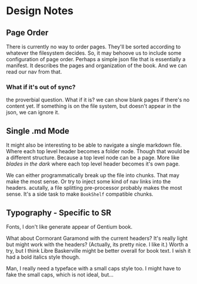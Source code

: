 # Design Notes

## Page Order

There is currently no way to order pages. They'll be sorted according to whatever the filesystem decides. 
So, it may behoove us to include some configuration of page order. Perhaps a simple json file that is essentially a manifest.
It describes the pages and organization of the book. And we can read our nav from that.

### What if it's out of sync?

the proverbial question. What if it is? we can show blank pages if there's no content yet.
If something is on the file system, but doesn't appear in the json, we can ignore it. 

## Single .md Mode

It might also be interesting to be able to navigate a single markdown file. Where each top level header becomes a folder node. Though that would be a different structure. Because a top level node can be a page. More like *blades in the dark* where each top level header becomes it's own page. 

We can either programmatically break up the file into chunks. That may make the most sense. Or try to inject some kind of nav links into the headers. 
acutally, a file splitting pre-processor probably makes the most sense. It's a side task to make `BookShelf` compatible chunks. 

## Typography - Specific to SR

Fonts, I don't like generate appear of Gentium book. 

What about Cormorant Garamond with the current headers? It's really light but might work with the headers? (Actually, its pretty nice. I like it.) 
Worth a try, but I think Libre Baskerville might be better overall for book text. I wish it had a bold italics style though. 

Man, I really need a typeface with a small caps style too. I might have to fake the small caps, which is not ideal, but...


